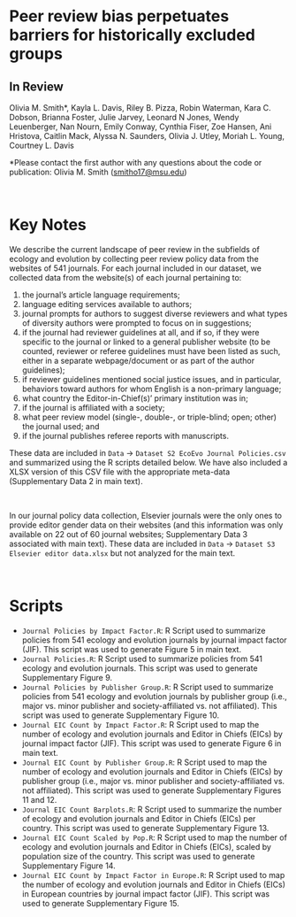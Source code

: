 # Peer review bias perpetuates barriers for historically excluded groups
## In Review 

Olivia M. Smith*, Kayla L. Davis, Riley B. Pizza, Robin Waterman, Kara C. Dobson, Brianna Foster, Julie Jarvey, Leonard N Jones, Wendy Leuenberger, Nan Nourn, Emily Conway, Cynthia Fiser, Zoe Hansen, Ani Hristova, Caitlin Mack, Alyssa N. Saunders, Olivia J. Utley, Moriah L. Young, Courtney L. Davis 

*Please contact the first author with any questions about the code or publication: Olivia M. Smith (smitho17@msu.edu)

&nbsp;

# Key Notes
We describe the current landscape of peer review in the subfields of ecology and evolution by collecting peer review policy data from the websites of 541 journals. For each journal included in our dataset, we collected data from the website(s) of each journal pertaining to: 
 1. the journal’s article language requirements;
 2. language editing services available to authors;
 3. journal prompts for authors to suggest diverse reviewers and what types of diversity authors were prompted to focus on in suggestions;
 4. if the journal had reviewer guidelines at all, and if so, if they were specific to the journal or linked to a general publisher website (to be counted, reviewer or referee guidelines must have been listed as such, either in a separate webpage/document or as part of the author guidelines);
 5. if reviewer guidelines mentioned social justice issues, and in particular, behaviors toward authors for whom English is a non-primary language;
 6. what country the Editor-in-Chief(s)’ primary institution was in;
 7. if the journal is affiliated with a society;
 8. what peer review model (single-, double-, or triple-blind; open; other) the journal used; and 
 9. if the journal publishes referee reports with manuscripts.

These data are included in `Data` -> `Dataset S2 EcoEvo Journal Policies.csv` and summarized using the R scripts detailed below. We have also included a XLSX version of this CSV file with the appropriate meta-data (Supplementary Data 2 in main text).

&nbsp;

In our journal policy data collection, Elsevier journals were the only ones to provide editor gender data on their websites (and this information was only available on 22 out of 60 journal websites; Supplementary Data 3 associated with main text). These data are included in `Data` -> `Dataset S3 Elsevier editor data.xlsx` but not analyzed for the main text.

&nbsp;

# Scripts
- `Journal Policies by Impact Factor.R`: R Script used to summarize policies from 541 ecology and evolution journals by journal impact factor (JIF). This script was used to generate Figure 5 in main text.
- `Journal Policies.R`: R Script used to summarize policies from 541 ecology and evolution journals. This script was used to generate Supplementary Figure 9.
- `Journal Policies by Publisher Group.R`: R Script used to summarize policies from 541 ecology and evolution journals by publisher group (i.e., major vs. minor publisher and society-affiliated vs. not affiliated). This script was used to generate Supplementary Figure 10.
- `Journal EIC Count by Impact Factor.R`: R Script used to map the number of ecology and evolution journals and Editor in Chiefs (EICs) by journal impact factor (JIF). This script was used to generate Figure 6 in main text.
- `Journal EIC Count by Publisher Group.R`: R Script used to map the number of ecology and evolution journals and Editor in Chiefs (EICs) by publisher group (i.e., major vs. minor publisher and society-affiliated vs. not affiliated). This script was used to generate Supplementary Figures 11 and 12.
- `Journal EIC Count Barplots.R`: R Script used to summarize the number of ecology and evolution journals and Editor in Chiefs (EICs) per country. This script was used to generate Supplementary Figure 13.
- `Journal EIC Count Scaled by Pop.R`: R Script used to map the number of ecology and evolution journals and Editor in Chiefs (EICs), scaled by population size of the country. This script was used to generate Supplementary Figure 14.
- `Journal EIC Count by Impact Factor in Europe.R`: R Script used to map the number of ecology and evolution journals and Editor in Chiefs (EICs) in European countries by journal impact factor (JIF). This script was used to generate Supplementary Figure 15.

